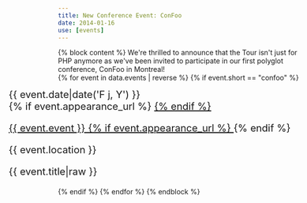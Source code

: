 ```yaml
---
title: New Conference Event: ConFoo
date: 2014-01-16
use: [events]
---
```

{% block content %}
We're thrilled to announce that the Tour isn't just for PHP anymore as we've been invited to participate in 
our first polyglot conference, ConFoo in Montreal!<br>
    {% for event in data.events | reverse %}
        {% if event.short == "confoo" %}
            <div class="row appearance" style="font-size:20px; margin-left:-100px">
                <div class="col-md-3 text-right appearance-date">
                    {{ event.date|date('F j, Y') }}
                </div>
                <div class="col-md-9 appearance-details">
                    {% if event.appearance_url %}
                        <a href="{{ event.appearance_url }}">
                    {% endif %}
                    <p class="appearance-details__event">{{ event.event }}
                    {% if event.appearance_url %}
                        </a>
                    {% endif %}
                    <div class="appearance-details__location">{{ event.location }}</div>
                    <p class="appearance-details__title">{{ event.title|raw }}</p>
                </div>
            </div>
        {% endif %}
    {% endfor %}
{% endblock %}